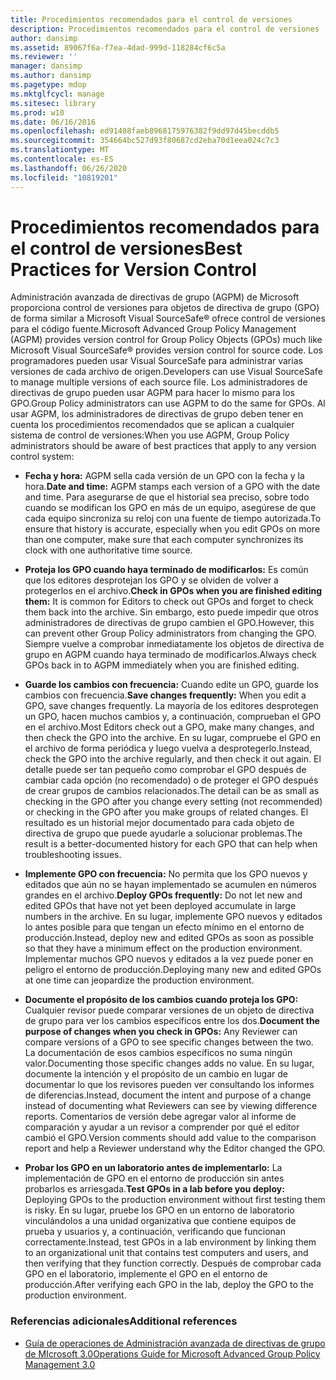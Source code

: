 ```yaml
---
title: Procedimientos recomendados para el control de versiones
description: Procedimientos recomendados para el control de versiones
author: dansimp
ms.assetid: 89067f6a-f7ea-4dad-999d-118284cf6c5a
ms.reviewer: ''
manager: dansimp
ms.author: dansimp
ms.pagetype: mdop
ms.mktglfcycl: manage
ms.sitesec: library
ms.prod: w10
ms.date: 06/16/2016
ms.openlocfilehash: ed91408faeb8968175976382f9dd97d45becddb5
ms.sourcegitcommit: 354664bc527d93f80687cd2eba70d1eea024c7c3
ms.translationtype: MT
ms.contentlocale: es-ES
ms.lasthandoff: 06/26/2020
ms.locfileid: "10819201"
---
```

# <span data-ttu-id="8214f-103">Procedimientos recomendados para el control de versiones</span><span class="sxs-lookup"><span data-stu-id="8214f-103">Best Practices for Version Control</span></span>


<span data-ttu-id="8214f-104">Administración avanzada de directivas de grupo (AGPM) de Microsoft proporciona control de versiones para objetos de directiva de grupo (GPO) de forma similar a Microsoft Visual SourceSafe® ofrece control de versiones para el código fuente.</span><span class="sxs-lookup"><span data-stu-id="8214f-104">Microsoft Advanced Group Policy Management (AGPM) provides version control for Group Policy Objects (GPOs) much like Microsoft Visual SourceSafe® provides version control for source code.</span></span> <span data-ttu-id="8214f-105">Los programadores pueden usar Visual SourceSafe para administrar varias versiones de cada archivo de origen.</span><span class="sxs-lookup"><span data-stu-id="8214f-105">Developers can use Visual SourceSafe to manage multiple versions of each source file.</span></span> <span data-ttu-id="8214f-106">Los administradores de directivas de grupo pueden usar AGPM para hacer lo mismo para los GPO.</span><span class="sxs-lookup"><span data-stu-id="8214f-106">Group Policy administrators can use AGPM to do the same for GPOs.</span></span> <span data-ttu-id="8214f-107">Al usar AGPM, los administradores de directivas de grupo deben tener en cuenta los procedimientos recomendados que se aplican a cualquier sistema de control de versiones:</span><span class="sxs-lookup"><span data-stu-id="8214f-107">When you use AGPM, Group Policy administrators should be aware of best practices that apply to any version control system:</span></span>

-   <span data-ttu-id="8214f-108">**Fecha y hora:** AGPM sella cada versión de un GPO con la fecha y la hora.</span><span class="sxs-lookup"><span data-stu-id="8214f-108">**Date and time:** AGPM stamps each version of a GPO with the date and time.</span></span> <span data-ttu-id="8214f-109">Para asegurarse de que el historial sea preciso, sobre todo cuando se modifican los GPO en más de un equipo, asegúrese de que cada equipo sincroniza su reloj con una fuente de tiempo autorizada.</span><span class="sxs-lookup"><span data-stu-id="8214f-109">To ensure that history is accurate, especially when you edit GPOs on more than one computer, make sure that each computer synchronizes its clock with one authoritative time source.</span></span>

-   <span data-ttu-id="8214f-110">**Proteja los GPO cuando haya terminado de modificarlos:** Es común que los editores desprotejan los GPO y se olviden de volver a protegerlos en el archivo.</span><span class="sxs-lookup"><span data-stu-id="8214f-110">**Check in GPOs when you are finished editing them:** It is common for Editors to check out GPOs and forget to check them back into the archive.</span></span> <span data-ttu-id="8214f-111">Sin embargo, esto puede impedir que otros administradores de directivas de grupo cambien el GPO.</span><span class="sxs-lookup"><span data-stu-id="8214f-111">However, this can prevent other Group Policy administrators from changing the GPO.</span></span> <span data-ttu-id="8214f-112">Siempre vuelve a comprobar inmediatamente los objetos de directiva de grupo en AGPM cuando haya terminado de modificarlos.</span><span class="sxs-lookup"><span data-stu-id="8214f-112">Always check GPOs back in to AGPM immediately when you are finished editing.</span></span>

-   <span data-ttu-id="8214f-113">**Guarde los cambios con frecuencia:** Cuando edite un GPO, guarde los cambios con frecuencia.</span><span class="sxs-lookup"><span data-stu-id="8214f-113">**Save changes frequently:** When you edit a GPO, save changes frequently.</span></span> <span data-ttu-id="8214f-114">La mayoría de los editores desprotegen un GPO, hacen muchos cambios y, a continuación, comprueban el GPO en el archivo.</span><span class="sxs-lookup"><span data-stu-id="8214f-114">Most Editors check out a GPO, make many changes, and then check the GPO into the archive.</span></span> <span data-ttu-id="8214f-115">En su lugar, compruebe el GPO en el archivo de forma periódica y luego vuelva a desprotegerlo.</span><span class="sxs-lookup"><span data-stu-id="8214f-115">Instead, check the GPO into the archive regularly, and then check it out again.</span></span> <span data-ttu-id="8214f-116">El detalle puede ser tan pequeño como comprobar el GPO después de cambiar cada opción (no recomendado) o de proteger el GPO después de crear grupos de cambios relacionados.</span><span class="sxs-lookup"><span data-stu-id="8214f-116">The detail can be as small as checking in the GPO after you change every setting (not recommended) or checking in the GPO after you make groups of related changes.</span></span> <span data-ttu-id="8214f-117">El resultado es un historial mejor documentado para cada objeto de directiva de grupo que puede ayudarle a solucionar problemas.</span><span class="sxs-lookup"><span data-stu-id="8214f-117">The result is a better-documented history for each GPO that can help when troubleshooting issues.</span></span>

-   <span data-ttu-id="8214f-118">**Implemente GPO con frecuencia:** No permita que los GPO nuevos y editados que aún no se hayan implementado se acumulen en números grandes en el archivo.</span><span class="sxs-lookup"><span data-stu-id="8214f-118">**Deploy GPOs frequently:** Do not let new and edited GPOs that have not yet been deployed accumulate in large numbers in the archive.</span></span> <span data-ttu-id="8214f-119">En su lugar, implemente GPO nuevos y editados lo antes posible para que tengan un efecto mínimo en el entorno de producción.</span><span class="sxs-lookup"><span data-stu-id="8214f-119">Instead, deploy new and edited GPOs as soon as possible so that they have a minimum effect on the production environment.</span></span> <span data-ttu-id="8214f-120">Implementar muchos GPO nuevos y editados a la vez puede poner en peligro el entorno de producción.</span><span class="sxs-lookup"><span data-stu-id="8214f-120">Deploying many new and edited GPOs at one time can jeopardize the production environment.</span></span>

-   <span data-ttu-id="8214f-121">**Documente el propósito de los cambios cuando proteja los GPO:** Cualquier revisor puede comparar versiones de un objeto de directiva de grupo para ver los cambios específicos entre los dos.</span><span class="sxs-lookup"><span data-stu-id="8214f-121">**Document the purpose of changes when you check in GPOs:** Any Reviewer can compare versions of a GPO to see specific changes between the two.</span></span> <span data-ttu-id="8214f-122">La documentación de esos cambios específicos no suma ningún valor.</span><span class="sxs-lookup"><span data-stu-id="8214f-122">Documenting those specific changes adds no value.</span></span> <span data-ttu-id="8214f-123">En su lugar, documente la intención y el propósito de un cambio en lugar de documentar lo que los revisores pueden ver consultando los informes de diferencias.</span><span class="sxs-lookup"><span data-stu-id="8214f-123">Instead, document the intent and purpose of a change instead of documenting what Reviewers can see by viewing difference reports.</span></span> <span data-ttu-id="8214f-124">Comentarios de versión debe agregar valor al informe de comparación y ayudar a un revisor a comprender por qué el editor cambió el GPO.</span><span class="sxs-lookup"><span data-stu-id="8214f-124">Version comments should add value to the comparison report and help a Reviewer understand why the Editor changed the GPO.</span></span>

-   <span data-ttu-id="8214f-125">**Probar los GPO en un laboratorio antes de implementarlo:** La implementación de GPO en el entorno de producción sin antes probarlos es arriesgada.</span><span class="sxs-lookup"><span data-stu-id="8214f-125">**Test GPOs in a lab before you deploy:** Deploying GPOs to the production environment without first testing them is risky.</span></span> <span data-ttu-id="8214f-126">En su lugar, pruebe los GPO en un entorno de laboratorio vinculándolos a una unidad organizativa que contiene equipos de prueba y usuarios y, a continuación, verificando que funcionan correctamente.</span><span class="sxs-lookup"><span data-stu-id="8214f-126">Instead, test GPOs in a lab environment by linking them to an organizational unit that contains test computers and users, and then verifying that they function correctly.</span></span> <span data-ttu-id="8214f-127">Después de comprobar cada GPO en el laboratorio, implemente el GPO en el entorno de producción.</span><span class="sxs-lookup"><span data-stu-id="8214f-127">After verifying each GPO in the lab, deploy the GPO to the production environment.</span></span>

### <span data-ttu-id="8214f-128">Referencias adicionales</span><span class="sxs-lookup"><span data-stu-id="8214f-128">Additional references</span></span>

-   [<span data-ttu-id="8214f-129">Guía de operaciones de Administración avanzada de directivas de grupo de MIcrosoft 3.0</span><span class="sxs-lookup"><span data-stu-id="8214f-129">Operations Guide for Microsoft Advanced Group Policy Management 3.0</span></span>](operations-guide-for-microsoft-advanced-group-policy-management-30-agpm30ops.md)

 

 





